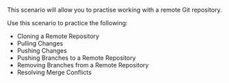 This scenario will allow you to practise working with a remote Git repository.

Use this scenario to practice the following:

* Cloning a Remote Repository
* Pulling Changes
* Pushing Changes
* Pushing Branches to a Remote Repository
* Removing Branches from a Remote Repository
* Resolving Merge Conflicts
